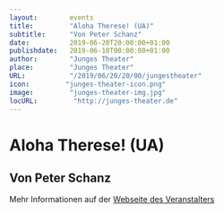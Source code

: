 ```yaml
---
layout:        events
title:         "Aloha Therese! (UA)"
subtitle:      "Von Peter Schanz"
date:          2019-06-20T20:00:00+01:00
publishdate:   2019-06-10T00:00:00+01:00
author:        "Junges Theater"
place:         "Junges Theater"
URL:           "/2019/06/20/20/00/jungestheater"
icon:         "junges-theater-icon.png"
image:         "junges-theater-img.jpg"
locURL:         "http://junges-theater.de"
---
```


Aloha Therese! (UA)
===========

Von Peter Schanz
-----------



Mehr Informationen auf der [Webseite des Veranstalters](http://www.junges-theater.de/content/index.php?id=685)
